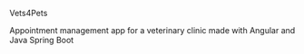 Vets4Pets

Appointment management app for a veterinary clinic made with Angular and Java Spring Boot
